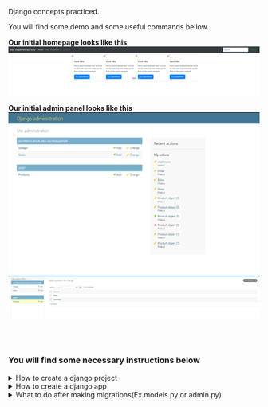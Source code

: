 Django concepts practiced. 

You will find some demo and some useful commands bellow.

**Our initial homepage looks like this**
![](assets/intial%20homepage.png)

**Our initial admin panel looks like this**
![](assets/initial%20admin%20panel.png)
![](assets/initial%20admin%20panel%202.png)

<br><br>

### You will find some necessary instructions below
<details> 
<summary>How to create a django project</summary>

To install django and create a django project first open a folder and then move into that folder and open terminal do the following steps(in the terminal).

```
pip install django --upgrade
django-admin startproject store
cd store
python manage.py runserver
```

You can use any preferred name instead of `store` .

</details>

<details> 
<summary>How to create a django app</summary>

To install app after creating a project run the following command in the terminal.

```
python manage.py startapp shop
```

You can use any preferred name instead of `shop` .

</details>

<details> 
<summary>What to do after making migrations(Ex.models.py or admin.py)</summary>

Run the following commands in the terminal 

```
python manage.py makemigrations
python manage.py migrate
```
</details>
